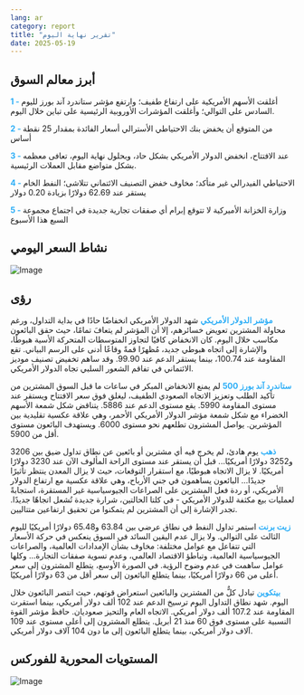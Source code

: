 ```yaml
---
lang: ar
category: report
title: "تقرير نهاية اليوم"
date: 2025-05-19
---
```



<h2>أبرز معالم السوق</h2>
<strong style="color: #2caef7;">1 - </strong> أغلقت الأسهم الأمريكية على ارتفاع طفيف؛ وارتفع مؤشر ستاندرد آند بورز لليوم السادس على التوالي؛ وأغلقت المؤشرات الأوروبية الرئيسية على تباين خلال اليوم.

<strong style="color: #2caef7;">2 - </strong> من المتوقع أن يخفض بنك الاحتياطي الأسترالي أسعار الفائدة بمقدار 25 نقطة أساس

<strong style="color: #2caef7;">3 - </strong> عند الافتتاح، انخفض الدولار الأمريكي بشكل حاد، وبحلول نهاية اليوم، تعافى معظمه بشكل متواضع مقابل العملات الرئيسية.

<strong style="color: #2caef7;">4 - </strong> الاحتياطي الفيدرالي غير متأكد؛ مخاوف خفض التصنيف الائتماني تتلاشى؛ النفط الخام يستقر عند 62.69 دولارًا بزيادة 0.20 دولار

<strong style="color: #2caef7;">5 - </strong> وزارة الخزانة الأميركية لا تتوقع إبرام أي صفقات تجارية جديدة في اجتماع مجموعة السبع هذا الأسبوع



<h2>نشاط السعر اليومي</h2>
<img src="https://markleighedu.github.io/img/May-2025/19-May-2025/price.jpg" alt="Image"/>

<h2>رؤى</h2>
<strong style="color: #2caef7;">مؤشر الدولار الأمريكي</strong> شهد الدولار الأمريكي انخفاضًا حادًا في بداية التداول، ورغم محاولة المشترين تعويض خسائرهم، إلا أن المؤشر لم يتعافَ تمامًا، حيث حقق البائعون مكاسب خلال اليوم. كان الانخفاض كافيًا لتجاوز المتوسطات المتحركة الأسية هبوطًا، والإشارة إلى اتجاه هبوطي جديد، مُظهرًا قمةً وقاعًا أدنى على الرسم البياني. تقع المقاومة عند 100.74، بينما يستقر الدعم عند 99.90. وقد ساهم تخفيض تصنيف موديز الائتماني في تفاقم الشعور السلبي تجاه الدولار الأمريكي.

<strong style="color: #2caef7;">ستاندرد آند بورز 500</strong> لم يمنع الانخفاض المبكر في ساعات ما قبل السوق المشترين من تأكيد الطلب وتعزيز الاتجاه الصعودي الطفيف، ليغلق فوق سعر الافتتاح ويستقر عند مستوى المقاومة 5990. يقع مستوى الدعم عند 5886. يتناقض شكل شمعة الأسهم الخضراء مع شكل شمعة مؤشر الدولار الأمريكي الأحمر، وهي علاقة عكسية تقليدية بين المؤشرين. يواصل المشترون تطلعهم نحو مستوى 6000. ويستهدف البائعون مستوى أقل من 5900.

<strong style="color: #2caef7;">ذهب</strong> يوم هادئ، لم يخرج فيه أي مشترين أو بائعين عن نطاق تداول ضيق بين 3206 و3252 دولارًا أمريكيًا... قبل أن يستقر عند مستوى الراحة المألوف الآن عند 3230 دولارًا أمريكيًا. لا يزال الاتجاه هبوطيًا، مع استقرار التوقعات، حيث لا يزال المعدن ينتظر تأثيرًا جديدًا... البائعون يساهمون في جني الأرباح، وهي علاقة عكسية مع ارتفاع الدولار الأمريكي، أو ردة فعل المشترين على الصراعات الجيوسياسية غير المستقرة، استجابةً لعمليات بيع مكثفة للدولار الأمريكي - في كلتا الحالتين، شرارة جديدة تُشعل اتجاهًا جديدًا. تجدر الإشارة إلى أن المشترين لم يتمكنوا من تحقيق ارتفاعين متتاليين.

<strong style="color: #2caef7;">زيت برنت</strong> استمر تداول النفط في نطاق عرضي بين 63.84 و65.48 دولارًا أمريكيًا لليوم الثالث على التوالي. ولا يزال عدم اليقين السائد في السوق ينعكس في حركة الأسعار التي تتفاعل مع عوامل مختلفة: مخاوف بشأن الإمدادات العالمية، والصراعات الجيوسياسية العالمية، وتباطؤ الاقتصاد العالمي، وعدم تسوية صفقات التجارة... وكلها عوامل ساهمت في عدم وضوح الرؤية. في الصورة الأوسع، يتطلع المشترون إلى سعر أعلى من 66 دولارًا أمريكيًا، بينما يتطلع البائعون إلى سعر أقل من 63 دولارًا أمريكيًا.

<strong style="color: #2caef7;">بيتكوين</strong> تبادل كلٌّ من المشترين والبائعين استعراض قوتهم، حيث انتصر البائعون خلال اليوم. شهد نطاق التداول اليوم ترسيخ الدعم عند 102 ألف دولار أمريكي، بينما استقرت المقاومة عند 107.2 ألف دولار أمريكي. الاتجاه العام والتحيز صعوديان. حافظ مؤشر القوة النسبية على مستوى فوق 60 منذ 21 أبريل. يتطلع المشترون إلى أعلى مستوى عند 109 آلاف دولار أمريكي، بينما يتطلع البائعون إلى ما دون 104 آلاف دولار أمريكي.



<h2>المستويات المحورية للفوركس</h2>
<img src="https://markleighedu.github.io/img/May-2025/19-May-2025/pivot.jpg" alt="Image"/>